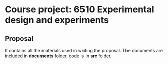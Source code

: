 # Course project: 6510 Experimental design and experiments

## Proposal 

It contains all the materials used in writing the proposal. The documents are included in **documents** folder, code is in **src** folder.
